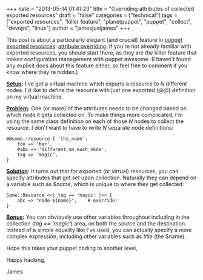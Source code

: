 +++
date = "2013-05-14 01:41:23"
title = "Overriding attributes of collected exported resources"
draft = "false"
categories = ["technical"]
tags = ["exported resources", "killer feature", "planetpuppet", "puppet", "collect", "devops", "linux"]
author = "jamesjustjames"
+++

This post is about a particularly elegant (and crucial) feature in <a href="https://en.wikipedia.org/wiki/Puppet_%28software%29">puppet</a> <a href="http://docs.puppetlabs.com/guides/exported_resources.html">exported resources</a>: <span style="text-decoration:underline;">attribute overriding</span>. If you're not already familiar with exported resources, you should start there, as they are <em>the</em> killer feature that makes configuration management with puppet awesome. (I haven't found any explicit docs about this feature either, so feel free to comment if you know where they're hidden.)

<strong><span style="text-decoration:underline;">Setup</span>:</strong> I've got a virtual machine which exports a resource to <em>N</em> different nodes. I'd like to define the resource with just one exported (<em>@@</em>) definition on my virtual machine.

<strong><span style="text-decoration:underline;">Problem</span>:</strong> One (or more) of the attributes needs to be changed based on which node it gets collected on. To make things more complicated, I'm using the same class definition on each of those <em>N</em> nodes to collect the resource. I don't want to have to write <em>N</em> separate node definitions:
```
@@some::resource { 'the_name':
    foo => 'bar',
    #abc => 'different_on_each_node',
    tag => 'magic',
}
```
<strong><span style="text-decoration:underline;">Solution</span>:</strong> It turns out that for exported (or virtual) resources, you can specify attributes that get set upon collection. Naturally they can depend on a variable such as <em>$name</em>, which is unique to where they get collected:
```
Some::Resource <<| tag == 'magic' |>> {
    abc => "node-${name}",    # override!
}
```
<strong><span style="text-decoration:underline;">Bonus</span>:</strong> You can obviously use other variables throughout including in the collection (<em>tag == 'magic'</em>) area, on both the source and the destination. Instead of a simple equality like I've used, you can actually specify a more complex expression, including other variables such as <em>title</em> (the $name).

Hope this takes your puppet coding to another level,

Happy hacking,

James

&nbsp;

